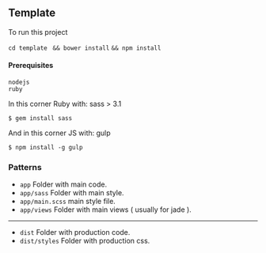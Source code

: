 ## Template
To run this project

```cd template```
``` && bower install```
```&& npm install```

#### Prerequisites
```
nodejs
ruby
```

In this corner Ruby with: sass > 3.1
```
$ gem install sass
```

And in this corner JS with: gulp
```
$ npm install -g gulp
```

### Patterns
- ``app`` Folder with main code.
- ``app/sass`` Folder with main style.
- ``app/main.scss`` main style file.
- ``app/views`` Folder with main views ( usually for jade ).

-----------------------

- ``dist`` Folder with production code.
- ``dist/styles`` Folder with production css.
